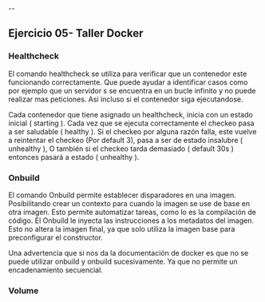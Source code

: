 --
## Ejercicio 05- Taller Docker

### Healthcheck
El comando healthcheck se utiliza para verificar que un contenedor este funcionando correctamente. Que puede ayudar a identificar casos como por ejemplo que un servidor s
se encuentra en un bucle infinito y no puede realizar mas peticiones. Asi incluso si el contenedor siga ejecutandose.

Cada contenedor que tiene asignado un healthcheck, inicia con un estado inicial ( starting ). Cada vez que se ejecuta correctamente el checkeo pasa a ser saludable 
( healthy ). Si el checkeo por alguna razón falla, este vuelve a reintentar el checkeo (Por default 3), pasa a ser de estado insalubre ( unhealthy ), O también si el checkeo 
tarda demasiado ( default 30s ) entonces pasará a estado ( unhealthy ).


### Onbuild
El comando Onbuild permite establecer disparadores en una imagen. Posibilitando crear un contexto para cuando la imagen se use de base en otra imagen.
Esto permite automatizar tareas, como lo es la compilación de código. El Onbuild le inyecta las instrucciones a los metadatos del imagen.
Esto no altera la imagen final, ya que solo utiliza la imagen base para preconfigurar el constructor.

Una advertencia que si nos da la documentación de docker es que no se puede utilizar onbuild y onbuild sucesivamente. Ya que no permite un encadenamiento secuencial.

### Volume

